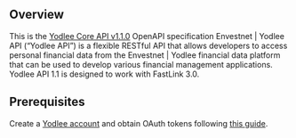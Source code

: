 ## Overview

This is the [Yodlee Core API v1.1.0](https://www.yodlee.com/) OpenAPI specification Envestnet | Yodlee API (“Yodlee API”) is a flexible RESTful API that allows developers to access personal financial data from the Envestnet | Yodlee financial data platform that can be used to develop various financial management applications. Yodlee API 1.1 is designed to work with FastLink 3.0.
## Prerequisites

 Create a [Yodlee account](https://www.yodlee.com/) and obtain OAuth tokens following [this guide](https://developer.yodlee.com/docs/api/1.1/getting-started-with-cc).
